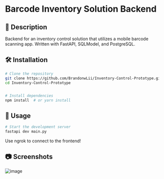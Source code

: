 # Barcode Inventory Solution Backend

## 📌 Description
Backend for an inventory control solution that utilizes a mobile barcode scanning app. Written with FastAPI, SQLModel, and PostgreSQL.

## 🛠️ Installation
```sh
# Clone the repository
git clone https://github.com/BrandonwLii/Inventory-Control-Prototype.git
cd Inventory-Control-Prototype


# Install dependencies
npm install  # or yarn install
```

## 📖 Usage
```sh
# Start the development server
fastapi dev main.py
```

Use ngrok to connect to the frontend!

## 📷 Screenshots
![image](https://github.com/user-attachments/assets/34e70b0a-b164-4009-afe8-ea8e9893d3cd)
